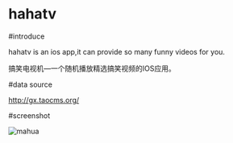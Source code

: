 hahatv
======
#introduce

hahatv is an ios app,it can provide so many funny videos for you. 

搞笑电视机—一个随机播放精选搞笑视频的IOS应用。

#data source

http://gx.taocms.org/

#screenshot

![mahua](http://ww2.sinaimg.cn/mw690/63fef584jw1ebi9839pcrj20a80jwjsk.jpg)
